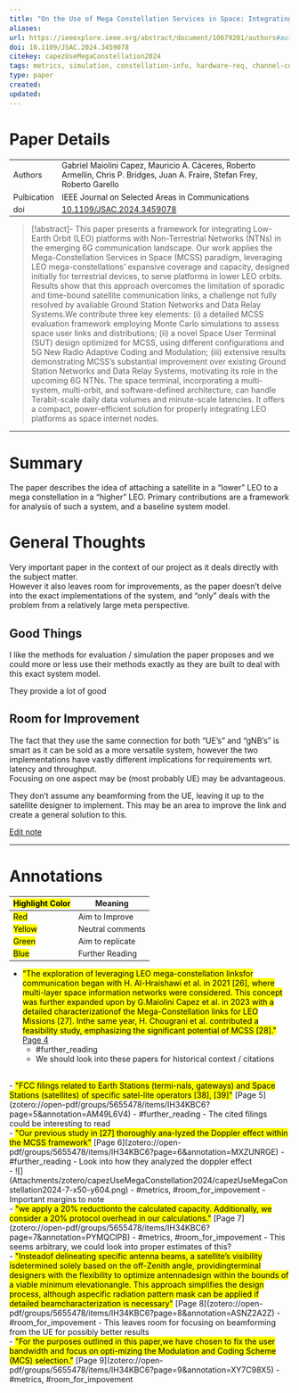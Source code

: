 ```yaml
---
title: "On the Use of Mega Constellation Services in Space: Integrating LEO Platforms into 6G Non-Terrestrial Networks"
aliases: 
url: https://ieeexplore.ieee.org/abstract/document/10679201/authors#authors 
doi: 10.1109/JSAC.2024.3459078 
citekey: capezUseMegaConstellation2024
tags: metrics, simulation, constellation-info, hardware-req, channel-coding 
type: paper
created: 
updated:
---
```


# Paper Details
|             |                                    |
| ----------- | ---------------------------------- |
| Authors     | Gabriel Maiolini Capez, Mauricio A. Cáceres, Roberto Armellin, Chris P. Bridges, Juan A. Fraire, Stefan Frey, Roberto Garello                        |
| Pulbication | IEEE Journal on Selected Areas in Communications               |
| doi         | [10.1109/JSAC.2024.3459078](https://doi.org/10.1109/JSAC.2024.3459078) |
>[!abstract]-
>This paper presents a framework for integrating Low-Earth Orbit (LEO) platforms with Non-Terrestrial Networks (NTNs) in the emerging 6G communication landscape. Our work applies the Mega-Constellation Services in Space (MCSS) paradigm, leveraging LEO mega-constellations’ expansive coverage and capacity, designed initially for terrestrial devices, to serve platforms in lower LEO orbits. Results show that this approach overcomes the limitation of sporadic and time-bound satellite communication links, a challenge not fully resolved by available Ground Station Networks and Data Relay Systems.We contribute three key elements: (i) a detailed MCSS evaluation framework employing Monte Carlo simulations to assess space user links and distributions; (ii) a novel Space User Terminal (SUT) design optimized for MCSS, using different configurations and 5G New Radio Adaptive Coding and Modulation; (iii) extensive results demonstrating MCSS’s substantial improvement over existing Ground Station Networks and Data Relay Systems, motivating its role in the upcoming 6G NTNs. The space terminal, incorporating a multi-system, multi-orbit, and software-defined architecture, can handle Terabit-scale daily data volumes and minute-scale latencies. It offers a compact, power-efficient solution for properly integrating LEO platforms as space internet nodes.

---
# Summary

The paper describes the idea of attaching a satellite in a “lower” LEO to a mega constellation in a “higher” LEO. Primary contributions are a framework for analysis of such a system, and a baseline system model.

# General Thoughts

Very important paper in the context of our project as it deals directly with the subject matter.  
However it also leaves room for improvements, as the paper doesn’t delve into the exact implementations of the system, and “only” deals with the problem from a relatively large meta perspective.

## Good Things

I like the methods for evaluation / simulation the paper proposes and we could more or less use their methods exactly as they are built to deal with this exact system model.

They provide a lot of good

## Room for Improvement

The fact that they use the same connection for both “UE’s” and “gNB’s” is smart as it can be sold as a more versatile system, however the two implementations have vastly different implications for requirements wrt. latency and throughput.  
Focusing on one aspect may be (most probably UE) may be advantageous.

They don’t assume any beamforming from the UE, leaving it up to the satellite designer to implement. This may be an area to improve the link and create a general solution to this.

[Edit note](zotero://select/groups/5655478/items/AUMSHCV9)

---

# Annotations

| <mark class="hltr-grey"> Highlight Color</mark> | Meaning          |
| ----------------------------------------------- | ---------------- |
| <mark class="hltr-red">Red</mark>               | Aim to Improve   |
| <mark class="hltr-yellow">Yellow</mark>         | Neutral comments |
| <mark class="hltr-green">Green</mark>           | Aim to replicate |
| <mark class="hltr-blue">Blue</mark>             | Further Reading  |

- <mark class="hltr-blue">"The exploration of leveraging LEO mega-constellation linksfor communication began with H. Al-Hraishawi et al. in 2021 [26], where multi-layer space information networks were considered. This concept was further expanded upon by G.Maiolini Capez et al. in 2023 with a detailed characterizationof the Mega-Constellation links for LEO Missions [27]. Inthe same year, H. Chougrani et al. contributed a feasibility study, emphasizing the significant potential of MCSS [28]."</mark> [Page 4](zotero://open-pdf/groups/5655478/items/IH34KBC6?page=4&annotation=HRQ332RF)
	 - #further_reading
	 - We should look into these papers for historical context / citations

<br>
- <mark class="hltr-blue">"FCC filings related to Earth Stations (termi-nals, gateways) and Space Stations (satellites) of specific satel-lite operators [38], [39]"</mark> [Page 5](zotero://open-pdf/groups/5655478/items/IH34KBC6?page=5&annotation=AM49L6V4)
	 - #further_reading
	 - The cited filings could be interesting to read

<br>
- <mark class="hltr-yellow">"Our previous study in [27] thoroughly ana-lyzed the Doppler effect within the MCSS framework"</mark> [Page 6](zotero://open-pdf/groups/5655478/items/IH34KBC6?page=6&annotation=MXZUNRGE)
	 - #further_reading
	 - Look into how they analyzed the doppler effect

<br>
- ![](Attachments/zotero/capezUseMegaConstellation2024/capezUseMegaConstellation2024-7-x50-y604.png)
	 - #metrics, #room_for_impovement
	 - Important margins to note

<br>
- <mark class="hltr-yellow">"we apply a 20% reductionto the calculated capacity. Additionally, we consider a 20% protocol overhead in our calculations."</mark> [Page 7](zotero://open-pdf/groups/5655478/items/IH34KBC6?page=7&annotation=PYMQCIPB)
	 - #metrics, #room_for_impovement
	 - This seems arbitrary, we could look into proper estimates of this?

<br>
- <mark class="hltr-yellow">"Insteadof delineating specific antenna beams, a satellite’s visibility isdetermined solely based on the off-Zenith angle, providingterminal designers with the flexibility to optimize antennadesign within the bounds of a viable minimum elevationangle. This approach simplifies the design process, although aspecific radiation pattern mask can be applied if detailed beamcharacterization is necessary"</mark> [Page 8](zotero://open-pdf/groups/5655478/items/IH34KBC6?page=8&annotation=ASNZ2A2Z)
	 - #room_for_impovement
	 - This leaves room for focusing on beamforming from the UE for possibly better results

<br>
- <mark class="hltr-yellow">"For the purposes outlined in this paper,we have chosen to fix the user bandwidth and focus on opti-mizing the Modulation and Coding Scheme (MCS) selection."</mark> [Page 9](zotero://open-pdf/groups/5655478/items/IH34KBC6?page=9&annotation=XY7C98X5)
	 - #metrics, #room_for_impovement

<br>


